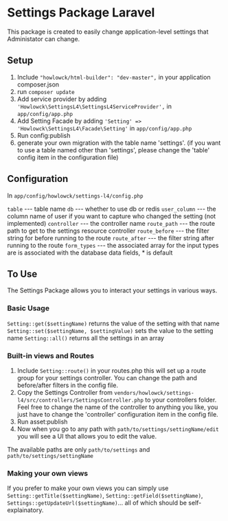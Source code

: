 # Settings Package Laravel

This package is created to easily change application-level settings that Administator can change.

## Setup 

1. Include ``` "howlowck/html-builder": "dev-master", ``` in your application composer.json
2. run ``` composer update ```
3. Add service provider by adding ``` 'Howlowck\SettingsL4\SettingsL4ServiceProvider', ``` in ``` app/config/app.php ```
4. Add Setting Facade by adding ``` 'Setting' => 'Howlowck\SettingsL4\Facade\Setting' ``` in ``` app/config/app.php ```
5. Run config:publish
6. generate your own migration with the table name 'settings'. (if you want to use a table named other than 'settings', please change the 'table' config item in the configuration file)

## Configuration
In ``` app/config/howlowck/settings-l4/config.php ```

``` table ``` --- table name
``` db ``` --- whether to use db or redis
``` user_column ``` --- the column name of user if you want to capture who changed the setting (not implemented)
``` controller ``` --- the controller name
``` route_path ``` --- the route path to get to the settings resource controller
``` route_before ``` --- the filter string for before running to the route
``` route_after ``` --- the filter string after running to the route
``` form_types ``` --- the associated array for the input types are is associated with the database data fields, * is default

## To Use
The Settings Package allows you to interact your settings in various ways.

### Basic Usage
``` Setting::get($settingName) ``` returns the value of the setting with that name
``` Setting::set($settingName, $settingValue) ``` sets the value to the setting name
``` Setting::all() ``` returns all the settings in an array

### Built-in views and Routes
1. Include ``` Setting::route() ``` in your routes.php this will set up a route group for your settings controller.  You can change the path and before/after filters in the config file.
2. Copy the Settings Controller from ``` vendors/howlowck/settings-l4/src/controllers/SettingsController.php ``` to your controllers folder.  Feel free to change the name of the controller to anything you like, you just have to change the 'controller' configuration item in the config file.
3. Run asset:publish
4. Now when you go to any path with ``` path/to/settings/settingName/edit ``` you will see a UI that allows you to edit the value.

The available paths are only ``` path/to/settings ``` and ```path/to/settings/settingName```

### Making your own views
If you prefer to make your own views you can simply use ```Setting::getTitle($settingName)```, ```Setting::getField($settingName)```, ```Settings::getUpdateUrl($settingName)```... all of which should be self-explainatory.

